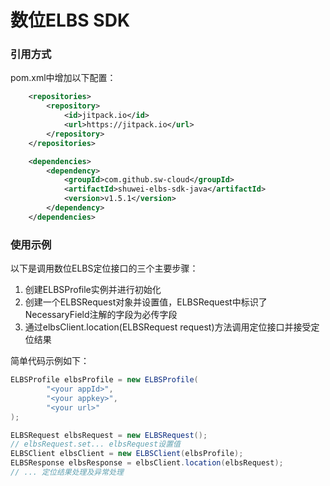 # 数位ELBS SDK

### 引用方式
pom.xml中增加以下配置：

``` xml
    <repositories>
        <repository>
            <id>jitpack.io</id>
            <url>https://jitpack.io</url>
        </repository>
    </repositories>

    <dependencies>
        <dependency>
            <groupId>com.github.sw-cloud</groupId>
            <artifactId>shuwei-elbs-sdk-java</artifactId>
            <version>v1.5.1</version>
        </dependency>
    </dependencies>
```

### 使用示例
以下是调用数位ELBS定位接口的三个主要步骤：
1. 创建ELBSProfile实例并进行初始化
2. 创建一个ELBSRequest对象并设置值，ELBSRequest中标识了NecessaryField注解的字段为必传字段
3. 通过elbsClient.location(ELBSRequest request)方法调用定位接口并接受定位结果

简单代码示例如下：

``` java
ELBSProfile elbsProfile = new ELBSProfile(
        "<your appId>",
        "<your appkey>",
        "<your url>"
);

ELBSRequest elbsRequest = new ELBSRequest();
// elbsRequest.set... elbsRequest设置值
ELBSClient elbsClient = new ELBSClient(elbsProfile);
ELBSResponse elbsResponse = elbsClient.location(elbsRequest);
// ... 定位结果处理及异常处理
```

